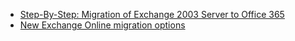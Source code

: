 * [Step-By-Step: Migration of Exchange 2003 Server to Office 365](https://blogs.technet.microsoft.com/canitpro/2014/04/09/step-by-step-migration-of-exchange-2003-server-to-office-365/)
* [New Exchange Online migration options](https://blogs.technet.microsoft.com/exchange/2016/11/28/new-exchange-online-migration-options/)
